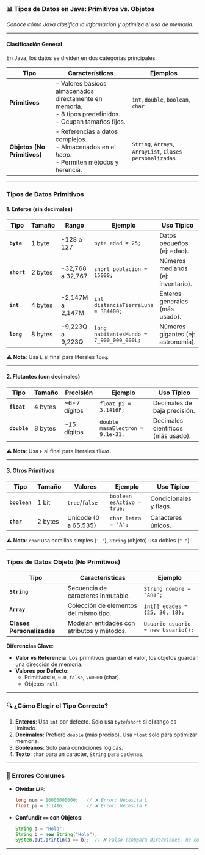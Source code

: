 ### **📊 Tipos de Datos en Java: Primitivos vs. Objetos**  
*Conoce cómo Java clasifica la información y optimiza el uso de memoria.*  

---

#### **Clasificación General**  
En Java, los datos se dividen en dos categorías principales:  

| **Tipo** | **Características** | **Ejemplos** |  
|----------|----------------------|--------------|  
| **Primitivos** | - Valores básicos almacenados directamente en memoria. <br> - 8 tipos predefinidos. <br> - Ocupan tamaños fijos. | `int`, `double`, `boolean`, `char` |  
| **Objetos (No Primitivos)** | - Referencias a datos complejos. <br> - Almacenados en el *heap*. <br> - Permiten métodos y herencia. | `String`, `Arrays`, `ArrayList`, `Clases personalizadas` |  

---

### **Tipos de Datos Primitivos**  
#### **1. Enteros (sin decimales)**  

| **Tipo** | **Tamaño** | **Rango** | **Ejemplo** | **Uso Típico** |  
|----------|------------|-----------|--------------|----------------|  
| **`byte`** | 1 byte | -128 a 127 | `byte edad = 25;` | Datos pequeños (ej: edad). |  
| **`short`** | 2 bytes | -32,768 a 32,767 | `short poblacion = 15000;` | Números medianos (ej: inventario). |  
| **`int`** | 4 bytes | -2,147M a 2,147M | `int distanciaTierraLuna = 384400;` | Enteros generales (más usado). |  
| **`long`** | 8 bytes | -9,223Q a 9,223Q | `long habitantesMundo = 7_900_000_000L;` | Números gigantes (ej: astronomía).  

**⚠️ Nota**: Usa `L` al final para literales `long`.  

---

#### **2. Flotantes (con decimales)**  

| **Tipo** | **Tamaño** | **Precisión** | **Ejemplo** | **Uso Típico** |  
|----------|------------|---------------|--------------|----------------|  
| **`float`** | 4 bytes | ~6-7 dígitos | `float pi = 3.1416F;` | Decimales de baja precisión. |  
| **`double`** | 8 bytes | ~15 dígitos | `double masaElectron = 9.1e-31;` | Decimales científicos (más usado).  

**⚠️ Nota**: Usa `F` al final para literales `float`.  

---

#### **3. Otros Primitivos**  

| **Tipo** | **Tamaño** | **Valores** | **Ejemplo** | **Uso Típico** |  
|----------|------------|-------------|--------------|----------------|  
| **`boolean`** | 1 bit | `true`/`false` | `boolean esActivo = true;` | Condicionales y flags. |  
| **`char`** | 2 bytes | Unicode (0 a 65,535) | `char letra = 'A';` | Caracteres únicos.  

**⚠️ Nota**: `char` usa comillas simples (`' '`), `String` (objeto) usa dobles (`" "`).  

---

### **Tipos de Datos Objeto (No Primitivos)**  
| **Tipo** | **Características** | **Ejemplo** |  
|----------|----------------------|--------------|  
| **`String`** | Secuencia de caracteres inmutable. | `String nombre = "Ana";` |  
| **`Array`** | Colección de elementos del mismo tipo. | `int[] edades = {25, 30, 18};` |  
| **Clases Personalizadas** | Modelan entidades con atributos y métodos. | `Usuario usuario = new Usuario();` |  

**Diferencias Clave**:  
- **Valor vs Referencia**: Los primitivos guardan el valor, los objetos guardan una dirección de memoria.  
- **Valores por Defecto**:  
  - Primitivos: `0`, `0.0`, `false`, `\u0000` (char).  
  - Objetos: `null`.  

---

### **🔍 ¿Cómo Elegir el Tipo Correcto?**  
1. **Enteros**: Usa `int` por defecto. Solo usa `byte`/`short` si el rango es limitado.  
2. **Decimales**: Prefiere `double` (más preciso). Usa `float` solo para optimizar memoria.  
3. **Booleanos**: Solo para condiciones lógicas.  
4. **Texto**: `char` para un carácter, `String` para cadenas.  

---

### **🚨 Errores Comunes**  
- **Olvidar `L`/`F`**:  
  ```java  
  long num = 10000000000;   // ❌ Error: Necesita L  
  float pi = 3.1416;        // ❌ Error: Necesita F  
  ```  
- **Confundir `==` con Objetos**:  
  ```java  
  String a = "Hola";  
  String b = new String("Hola");  
  System.out.println(a == b);  // ❌ Falso (compara direcciones, no contenido)  
  ```  

---

